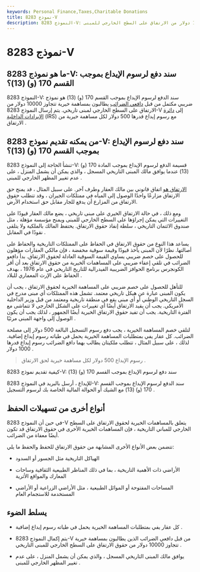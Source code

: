 ```yaml
---
keywords: Personal Finance,Taxes,Charitable Donations
title: نموذج 8283-V
description: النموذج 8283-V: سند الدفع لرسوم الإيداع بموجب المادة 170 (و) (13) هو نموذج ضريبي مكتمل من قبل دافعي الضرائب يطالبون بمساهمة خيرية تتجاوز 10000 دولار من الارتفاق على السطح الخارجي للمبنى.
---
```


# نموذج 8283-V
## ما هو نموذج 8283-V: سند دفع لرسوم الإيداع بموجب القسم 170 (و) (13)؟

النموذج 8283-V: سند الدفع لرسوم الإيداع بموجب القسم 170 (و) (13) هو نموذج ضريبي مكتمل من قبل [دافعي الضرائب](/taxpayer) يطالبون بمساهمة خيرية تتجاوز 10000 دولار من الارتفاق على السطح الخارجي لمبنى تاريخي. يتم إرسال النموذج 8283-V إلى [دائرة الإيرادات الداخلية](/irs) (IRS) مع رسوم إيداع قدرها 500 دولار لكل مساهمة خيرية من الارتفاق .

## من يمكنه تقديم نموذج 8283-V: سند دفع لرسوم الإيداع بموجب القسم 170 (و) (13)؟

تنشأ الحاجة إلى النموذج 8283-V: قسيمة الدفع لرسوم الإيداع بموجب المادة 170 (و) (13) عندما يوافق مالك المبنى التاريخي المسجل ، والذي يمكن أن يشمل المنزل ، على عدم تغيير المظهر الخارجي للمبنى .

[الارتفاق هو](/easement) اتفاق قانوني بين مالك العقار وطرف آخر. على سبيل المثال ، قد يمنح حق الارتفاق مزارعًا واحدًا الوصول إلى المياه في ممتلكات الجيران ، وقد تتطلب حقوق الارتفاق من المزارع أن يدفع للجار مقابل حق استخدام الأرض.

ومع ذلك ، في حالة الارتفاق الخيري على مبنى تاريخي ، يضع مالك العقار قيودًا على التغييرات التي يمكن إجراؤها على السطح الخارجي للمبنى ويمنح مؤسسة مؤهلة ، مثل صندوق الائتمان التاريخي ، سلطة إنفاذ حقوق الارتفاق. يحتفظ المالك بالملكية ولا يتلقى نقودًا في المقابل .

يساعد هذا النوع من حقوق الارتفاق في الحفاظ على الممتلكات التاريخية والحفاظ على أصالتها. نظرًا لأن المبنى يأخذ قيودًا وقيمة سوقية مخفضة ، فإن مالكي العقارات مؤهلون للحصول على خصم ضريبي يساوي القيمة السوقية العادلة لحقوق الارتفاق. بدأ دافعو الضرائب في تلقي إعفاء ضريبي على المساهمات الخيرية من حقوق الارتفاق بعد أن أقر الكونجرس برنامج الحوافز الضريبية الفيدرالية للتاريخ التاريخي في عام 1976 ، بهدف الحفاظ على الإرث المعماري للبلاد .

للتأهل للحصول على خصم ضريبي على المساهمة الخيرية لحقوق الارتفاق ، يجب أن يكون المبنى عبارة عن هيكل تاريخي معتمد. تشمل هذه الممتلكات أي مبنى مدرج في السجل التاريخي الوطني أو أي مبنى يقع في منطقة تاريخية ومعتمد من قبل وزير الداخلية الأمريكي. يجب أن يقيد الارتفاق أيضًا أي تغييرات على الشكل الخارجي لا تتماشى مع الفترة التاريخية. يجب أن تفيد حقوق الارتفاق الخيرية أيضًا الجمهور ، لذلك يجب أن يكون الوصول إلى واجهة المبنى مرئيًا .

لتلقي خصم المساهمة الخيرية ، يجب دفع رسوم التسجيل البالغة 500 دولار إلى مصلحة الضرائب. كل عقار يفي بمتطلبات المساهمة الخيرية يحمل في طياته رسوم إيداع إضافية. لذلك ، على سبيل المثال ، تتطلب ملكيتان يطالب بهما دافع الضرائب رسوم إيداع قدرها 1000 دولار .

> رسوم الإيداع 500 دولار لكل مساهمة خيرية لحق الارتفاق .

>

كيفية تقديم نموذج 8283-V: سند دفع لرسوم الإيداع بموجب القسم 170 (و) (13)

للإيداع ، أرسل بالبريد في النموذج 8283-V: سند الدفع لرسوم الإيداع بموجب القسم 170 (و) (13) مع الشيك أو الحوالة المالية الخاصة بك لرسوم التسجيل .

## أنواع أخرى من تسهيلات الحفظ

في حين أن النموذج 8283-V يتعلق بالمساهمات الخيرية لحقوق الارتفاق على السطح الخارجي للمباني التاريخية ، فإن المساهمات الخيرية الأخرى في حقوق الارتفاق قد تكون أيضًا معفاة من الضرائب.

تتضمن بعض الأنواع الأخرى المشابهة من حقوق الارتفاق للحفظ والحفظ ما يلي:

- الهياكل التاريخية مثل الجسور أو السدود

- الأراضي ذات الأهمية التاريخية ، بما في ذلك المناظر الطبيعية الثقافية وساحات المعارك والمواقع الأثرية

- المساحات المفتوحة أو الموائل الطبيعية ، مثل الأراضي الزراعية أو الأراضي المستخدمة للاستجمام العام

## يسلط الضوء

- كل عقار يفي بمتطلبات المساهمة الخيرية يحمل في طياته رسوم إيداع إضافية .

- يتم إكمال النموذج 8283-V من قبل دافعي الضرائب الذين يطالبون بمساهمة خيرية تتجاوز 10000 دولار من حقوق الارتفاق على السطح الخارجي للمبنى التاريخي .

- يوافق مالك المبنى التاريخي المسجل ، والذي يمكن أن يشمل المنزل ، على عدم تغيير المظهر الخارجي للمبنى .

